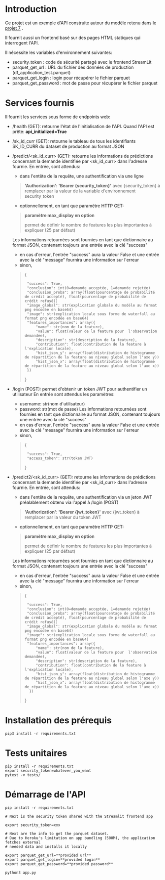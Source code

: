 # Introduction

Ce projet est un exemple d'API construite autour du modèle retenu dans le [projet 7](../DataScience_Training/tree/main/projet7) .

Il fournit aussi un frontend basé sur des pages HTML statiques qui interrogent l'API.

Il nécessite les variables d'environnement suivantes:
- security_token : code de sécurité partagé avec le frontend StreamLit
- parquet_get_url : URL du fichier des données de production (df_application_test.parquet)
- parquet_get_login : login pour récupérer le fichier parquet
- parquet_get_password : mot de passe pour récupérer le fichier parquet

# Services fournis

Il fournit les services sous forme de endpoints web:
- /health (GET): retourne l'état de l'initialisation de l'API. Quand l'API est prête: **api_initialized=True**
- /sk_id_curr (GET): retourne le tableau de tous les identifiants SK_ID_CURR du dataset de production au format JSON
- /predict/<sk_id_curr> (GET): retourne les informations de prédictions concernant la demande identifiée par \<sk_id_curr\> dans l'adresse fournie.
  En entrée, sont attendus:
  - dans l'entête de la requête, une authentification via une ligne
  > **'Authorization': 'Bearer {security_token}'**
  > avec {security_token} à remplacer par la valeur de la variable d'environnement security_token
  >
  - optionnellement, en tant que paramètre HTTP GET:
  > **paramètre max_display en option**
  >
  > permet de définir le nombre de features les plus importantes à expliquer (25 par défaut)
    
  Les informations retournées sont fournies en tant que dictionnaire au format JSON, contenant toujours une entrée avec la clé "success"
    - en cas d'erreur, l'entrée "success" aura la valeur False et une entrée avec la clé "message" fournira une information sur l'erreur
    - sinon,
      
    > {
    >
    >      "success": True,
    >      "conclusion": int(0=demande acceptée, 1=demande rejetée)
    >      "conclusion_proba": array(float(pourcentage de probabilité de crédit accepté), float(pourcentage de probabilité de crédit refusé))
    >      "image_global": str(explication globale du modèle au format png encodée en base64)
    >      "image": str(explication locale sous forme de waterfall au format png encodée en base64)
    >      "features_importances": array({
    >          "name": str(nom de la feature),
    >          "value": float(valeur de la feature pour  l'observation demandée),
    >          "description": str(description de la feature),
    >          "contribution": float(contribution de la feature à l'explication locale),
    >          "hist_json_y": array(float(distribution de histogramme de répartition de la feature au niveau global selon l'axe y))
    >          "hist_json_x": array(float(distribution de histogramme de répartition de la feature au niveau global selon l'axe x))
    >      }) 
    > }
- /login (POST): permet d'obtenir un token JWT pour authentifier un utilisateur
  En entrée sont attendus les paramètres:
    - username: str(nom d'utilisateur)
    - password: str(mot de passe)
  Les informations retournées sont fournies en tant que dictionnaire au format JSON, contenant toujours une entrée avec la clé "success"
    - en cas d'erreur, l'entrée "success" aura la valeur False et une entrée avec la clé "message" fournira une information sur l'erreur
    - sinon,
      
    > {
    >
    >      "success": True,
    >      "access_token": str(token JWT)
    > }
- /predict2/<sk_id_curr> (GET): retourne les informations de prédictions concernant la demande identifiée par \<sk_id_curr\> dans l'adresse fournie.
  En entrée, sont attendus:
  - dans l'entête de la requête, une authentification via un jeton JWT préalablement obtenu via l'appel à /login (POST)
  > **'Authorization': 'Bearer {jwt_token}'**
  > avec {jwt_token} à remplacer par la valeur du token JWT
  >
  - optionnellement, en tant que paramètre HTTP GET:
  > **paramètre max_display en option**
  >
  > permet de définir le nombre de features les plus importantes à expliquer (25 par défaut)
    
  Les informations retournées sont fournies en tant que dictionnaire au format JSON, contenant toujours une entrée avec la clé "success"
    - en cas d'erreur, l'entrée "success" aura la valeur False et une entrée avec la clé "message" fournira une information sur l'erreur
    - sinon,
      
    > {
    >
    >      "success": True,
    >      "conclusion": int(0=demande acceptée, 1=demande rejetée)
    >      "conclusion_proba": array(float(pourcentage de probabilité de crédit accepté), float(pourcentage de probabilité de crédit refusé))
    >      "image_global": str(explication globale du modèle au format png encodée en base64)
    >      "image": str(explication locale sous forme de waterfall au format png encodée en base64)
    >      "features_importances": array({
    >          "name": str(nom de la feature),
    >          "value": float(valeur de la feature pour  l'observation demandée),
    >          "description": str(description de la feature),
    >          "contribution": float(contribution de la feature à l'explication locale),
    >          "hist_json_y": array(float(distribution de histogramme de répartition de la feature au niveau global selon l'axe y))
    >          "hist_json_x": array(float(distribution de histogramme de répartition de la feature au niveau global selon l'axe x))
    >       })
    > }
      
# Installation des prérequis
```
pip3 install -r requirements.txt
```

# Tests unitaires
```
pip install -r requirements.txt
export security_token=whatever_you_want
pytest -v tests/
```


# Démarrage de l'API
```
pip install -r requirements.txt

# Next is the security token shared with the Streamlit frontend app

export security_token=xxx

# Next are the info to get the parquet dataset.
# Due to Heroku's limitation on app bundling (500M), the application fetches external
# needed data and installs it locally

export parquet_get_url=**provided url**
export parquet_get_login=**provided login**
export parquet_get_password=**provided password**

python3 app.py
```


















